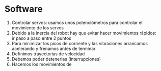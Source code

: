 # Software

1. Controlar servos: usamos unos potenciómetros para controlar el movimiento de los servos
1. Debido a la inercia del robot hay que evitar hacer movimientos rápidos: ir paso a paso entre 2 puntos
1. Para minimizar los picos de corriente y las vibraciones arrancamos acelerando y frenamos antes de terminar
1. Definimos trayectorias de velocidad
1. Debemos poder detenerlas (interrupciones)
1. Hacemos los movimientos de 
